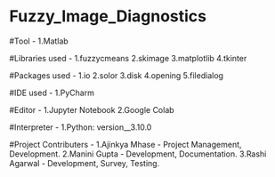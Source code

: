 # Fuzzy_Image_Diagnostics
  #Tool - 
    1.Matlab

  #Libraries used - 
    1.fuzzycmeans
    2.skimage
    3.matplotlib
    4.tkinter

  #Packages used -
    1.io
    2.solor
    3.disk
    4.opening
    5.filedialog
    
  #IDE used - 
    1.PyCharm
    
  #Editor -
    1.Jupyter Notebook
    2.Google Colab
    
  #Interpreter - 
    1.Python: version__3.10.0

  #Project Contributers -
    1.Ajinkya Mhase - Project Management, Development.
    2.Manini Gupta - Development, Documentation.
    3.Rashi Agarwal - Development, Survey, Testing.
    





